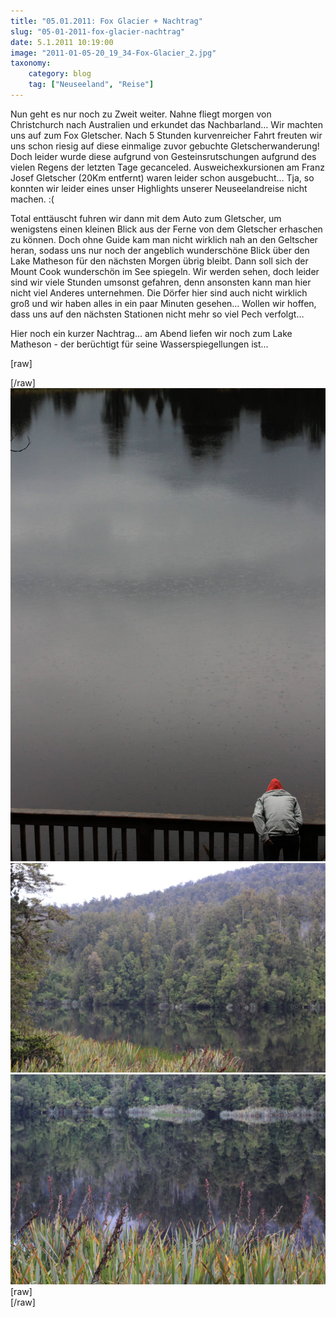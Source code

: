 ```yaml
---
title: "05.01.2011: Fox Glacier + Nachtrag"
slug: "05-01-2011-fox-glacier-nachtrag"
date: 5.1.2011 10:19:00
image: "2011-01-05-20_19_34-Fox-Glacier_2.jpg"
taxonomy:
    category: blog
    tag: ["Neuseeland", "Reise"]
---
```


Nun geht es nur noch zu Zweit weiter. Nahne fliegt morgen von Christchurch nach Australien und erkundet das Nachbarland… Wir machten uns auf zum Fox Gletscher.
Nach 5 Stunden kurvenreicher Fahrt freuten wir uns schon riesig auf diese einmalige zuvor gebuchte Gletscherwanderung! Doch leider wurde diese aufgrund von Gesteinsrutschungen aufgrund des vielen Regens der letzten Tage gecanceled. Ausweichexkursionen am Franz Josef Gletscher (20Km entfernt) waren leider schon ausgebucht… Tja, so konnten wir leider eines unser Highlights unserer Neuseelandreise nicht machen. :(

Total enttäuscht fuhren wir dann mit dem Auto zum Gletscher, um wenigstens einen kleinen Blick aus der Ferne von dem Gletscher erhaschen zu können. Doch ohne Guide kam man nicht wirklich nah an den Geltscher heran, sodass uns nur noch der angeblich wunderschöne Blick über den Lake Matheson für den nächsten Morgen übrig bleibt.
Dann soll sich der Mount Cook wunderschön im See spiegeln. Wir werden sehen, doch leider sind wir viele Stunden umsonst gefahren, denn ansonsten kann man hier nicht viel Anderes unternehmen. Die Dörfer hier sind auch nicht wirklich groß und wir haben alles in ein paar Minuten gesehen…
Wollen wir hoffen, dass uns auf den nächsten Stationen nicht mehr so viel Pech verfolgt…

Hier noch ein kurzer Nachtrag... am Abend liefen wir noch zum Lake Matheson - der berüchtigt für seine Wasserspiegellungen ist...

[raw]<div class="photoset-grid" data-layout="12">[/raw]
![](2011-01-05-20_20_40-Fox-Glacier.jpg)
![](2011-01-05-20_29_03-Fox-Glacier.jpg)
![](2011-01-05-20_29_33-Fox-Glacier.jpg)
[raw]</div>[/raw]
